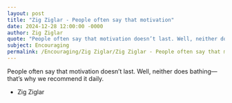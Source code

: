 ```yaml
---
layout: post
title: "Zig Ziglar - People often say that motivation"
date: 2024-12-28 12:00:00 -0000
author: Zig Ziglar
quote: "People often say that motivation doesn’t last. Well, neither does bathing—that’s why we recommend it daily."
subject: Encouraging
permalink: /Encouraging/Zig Ziglar/Zig Ziglar - People often say that motivation
---
```


People often say that motivation doesn’t last. Well, neither does bathing—that’s why we recommend it daily.

- Zig Ziglar
